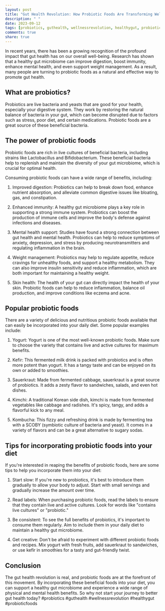 ```yaml
---
layout: post
title: "Gut Health Revolution: How Probiotic Foods Are Transforming Wellness"
description: " "
date: 2023-09-12
tags: [probiotics, guthealth, wellnessrevolution, healthygut, probioticfoods]
comments: true
share: true
---
```


In recent years, there has been a growing recognition of the profound impact that gut health has on our overall well-being. Research has shown that a healthy gut microbiome can improve digestion, boost immunity, enhance mental health, and even support weight management. As a result, many people are turning to probiotic foods as a natural and effective way to promote gut health. 

## What are probiotics?

Probiotics are live bacteria and yeasts that are good for your health, especially your digestive system. They work by restoring the natural balance of bacteria in your gut, which can become disrupted due to factors such as stress, poor diet, and certain medications. Probiotic foods are a great source of these beneficial bacteria. 

## The power of probiotic foods

Probiotic foods are rich in live cultures of beneficial bacteria, including strains like Lactobacillus and Bifidobacterium. These beneficial bacteria help to replenish and maintain the diversity of your gut microbiome, which is crucial for optimal health.

Consuming probiotic foods can have a wide range of benefits, including:

1. Improved digestion: Probiotics can help to break down food, enhance nutrient absorption, and alleviate common digestive issues like bloating, gas, and constipation.

2. Enhanced immunity: A healthy gut microbiome plays a key role in supporting a strong immune system. Probiotics can boost the production of immune cells and improve the body's defense against infections and diseases.

3. Mental health support: Studies have found a strong connection between gut health and mental health. Probiotics can help to reduce symptoms of anxiety, depression, and stress by producing neurotransmitters and regulating inflammation in the brain.

4. Weight management: Probiotics may help to regulate appetite, reduce cravings for unhealthy foods, and support a healthy metabolism. They can also improve insulin sensitivity and reduce inflammation, which are both important for maintaining a healthy weight.

5. Skin health: The health of your gut can directly impact the health of your skin. Probiotic foods can help to reduce inflammation, balance oil production, and improve conditions like eczema and acne.

## Popular probiotic foods

There are a variety of delicious and nutritious probiotic foods available that can easily be incorporated into your daily diet. Some popular examples include:

1. Yogurt: Yogurt is one of the most well-known probiotic foods. Make sure to choose the variety that contains live and active cultures for maximum benefits.

2. Kefir: This fermented milk drink is packed with probiotics and is often more potent than yogurt. It has a tangy taste and can be enjoyed on its own or added to smoothies.

3. Sauerkraut: Made from fermented cabbage, sauerkraut is a great source of probiotics. It adds a zesty flavor to sandwiches, salads, and even hot dishes.

4. Kimchi: A traditional Korean side dish, kimchi is made from fermented vegetables like cabbage and radishes. It's spicy, tangy, and adds a flavorful kick to any meal.

5. Kombucha: This fizzy and refreshing drink is made by fermenting tea with a SCOBY (symbiotic culture of bacteria and yeast). It comes in a variety of flavors and can be a great alternative to sugary sodas.

## Tips for incorporating probiotic foods into your diet

If you're interested in reaping the benefits of probiotic foods, here are some tips to help you incorporate them into your diet:

1. Start slow: If you're new to probiotics, it's best to introduce them gradually to allow your body to adjust. Start with small servings and gradually increase the amount over time.

2. Read labels: When purchasing probiotic foods, read the labels to ensure that they contain live and active cultures. Look for words like "contains live cultures" or "probiotic."

3. Be consistent: To see the full benefits of probiotics, it's important to consume them regularly. Aim to include them in your daily diet to maintain a healthy gut microbiome.

4. Get creative: Don't be afraid to experiment with different probiotic foods and recipes. Mix yogurt with fresh fruits, add sauerkraut to sandwiches, or use kefir in smoothies for a tasty and gut-friendly twist.

## Conclusion

The gut health revolution is real, and probiotic foods are at the forefront of this movement. By incorporating these beneficial foods into your diet, you can support a healthy gut microbiome and experience a wide range of physical and mental health benefits. So why not start your journey to better gut health today? #probiotics #guthealth #wellnessrevolution #healthygut #probioticfoods